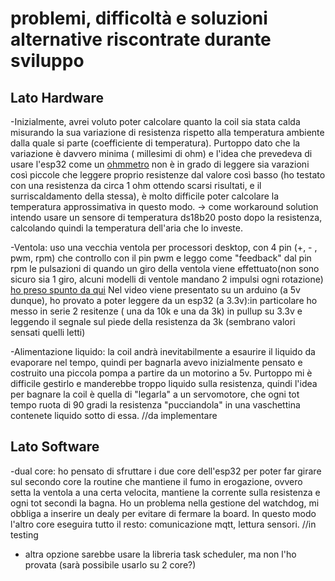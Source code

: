 # problemi, difficoltà e soluzioni alternative riscontrate durante sviluppo

## Lato Hardware
-Inizialmente, avrei voluto poter calcolare quanto la coil sia stata calda misurando la sua variazione di resistenza rispetto alla temperatura ambiente dalla quale si parte (coefficiente di temperatura).
Purtoppo dato che la variazione è davvero minima ( millesimi di ohm) e l'idea che prevedeva di usare l'esp32 come un [ohmmetro](https://create.arduino.cc/projecthub/iasonas-christoulakis/how-to-make-an-arduino-ohm-meter-90fda8) non è in grado di leggere sia varazioni così piccole che leggere proprio resistenze dal valore così basso (ho testato con una resistenza da circa 1 ohm ottendo scarsi risultati, e il surriscaldamento della stessa), è molto difficile poter calcolare la temperatura approssimativa in questo modo.
-> come workaround solution intendo usare un sensore di temperatura ds18b20 posto dopo la resistenza, calcolando quindi la temperatura dell'aria che lo investe.

-Ventola: uso una vecchia ventola per processori desktop, con 4 pin (+, - , pwm, rpm) che controllo con il pin pwm e leggo come "feedback" dal pin rpm le pulsazioni di quando un giro della ventola viene effettuato(non sono sicuro sia 1 giro, alcuni modelli di ventole mandano 2 impulsi ogni rotazione) [ho preso spunto da qui](https://www.youtube.com/watch?v=UJK2JF8wOu8)
Nel video viene presentato su un arduino (a 5v dunque), ho provato a poter leggere da un esp32 (a 3.3v):in particolare ho messo in serie 2 resitenze ( una da 10k e una da 3k) in pullup su 3.3v e leggendo il segnale sul piede della resistenza da 3k (sembrano valori sensati quelli letti)

-Alimentazione liquido: la coil andrà inevitabilmente a esaurire il liquido da evaporare nel tempo, quindi per bagnarla avevo inizialmente pensato e costruito una piccola pompa a partire da un motorino a 5v.
Purtoppo mi è difficile gestirlo e manderebbe troppo liquido sulla resistenza, quindi l'idea per bagnare la coil è quella di "legarla" a un servomotore, che ogni tot tempo ruota di 90 gradi la resistenza "pucciandola" in una vaschettina contenete liquido sotto di essa.
//da implementare

## Lato Software
-dual core: ho pensato di sfruttare i due core dell'esp32 per poter far girare sul secondo core la routine che mantiene il fumo in erogazione, ovvero setta la ventola a una certa velocita, mantiene la corrente sulla resistenza e ogni tot secondi la bagna. Ho un problema nella gestione del watchdog, mi obbliga a inserire un dealy per evitare di fermare la board.
In questo modo l'altro core eseguira tutto il resto: comunicazione mqtt, lettura sensori. //in testing 
- altra opzione sarebbe usare la libreria task scheduler, ma non l'ho provata (sarà possibile usarlo su 2 core?)
